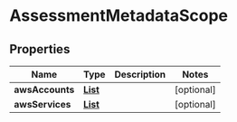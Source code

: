 

# AssessmentMetadataScope


## Properties

| Name | Type | Description | Notes |
|------------ | ------------- | ------------- | -------------|
|**awsAccounts** | [**List**](List.md) |  |  [optional] |
|**awsServices** | [**List**](List.md) |  |  [optional] |




